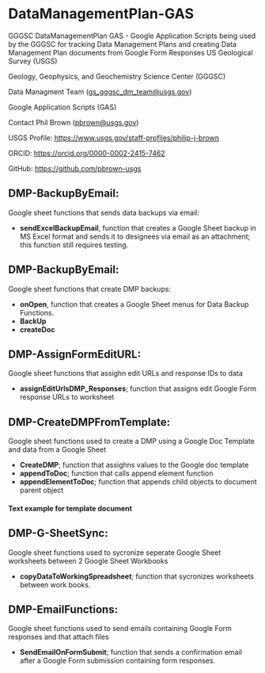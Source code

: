 # DataManagementPlan-GAS
GGGSC DataManagementPlan GAS - Google Application Scripts being used by the GGGSC for tracking Data Management Plans and creating Data Management Plan documents from Google Form Responses
US Geological Survey (USGS)

Geology, Geophysics, and Geochemistry Science Center (GGGSC)

Data Managment Team (gs_gggsc_dm_team@usgs.gov)

Google Application Scripts (GAS)

Contact Phil Brown (pbrown@usgs.gov)

USGS Profile: https://www.usgs.gov/staff-profiles/philip-j-brown

ORCID: https://orcid.org/0000-0002-2415-7462

GitHub: https://github.com/pbrown-usgs


## DMP-BackupByEmail:

Google sheet functions that sends data backups via email:

- **sendExcelBackupEmail**, function that creates a Google Sheet backup in MS Excel format and sends it to designees via email as an attachment; this function still requires testing.

## DMP-BackupByEmail:

Google sheet functions that create DMP backups:

- **onOpen**, function that creates a Google Sheet menus for Data Backup Functions.
- **BackUp**
- **createDoc**


## DMP-AssignFormEditURL:
Google sheet functions that assighn edit URLs and response IDs to data

- **assignEditUrlsDMP_Responses**; function that assigns edit Google Form response URLs to worksheet

## DMP-CreateDMPFromTemplate:
Google sheet functions used to create a DMP using a Google Doc Template and data from a Google Sheet

- **CreateDMP**; function that assighns values to the Google doc template
- **appendToDoc**; function that calls append element function
- **appendElementToDoc**; function that appends child objects to document parent object

#### Text example for template document


## DMP-G-SheetSync:
Google sheet functions used to sycronize seperate Google Sheet worksheets between 2 Google Sheet Workbooks

- **copyDataToWorkingSpreadsheet**; function that sycronizes worksheets between work books. 

## DMP-EmailFunctions:
Google sheet functions used to send emails containing Google Form responses and that attach files

- **SendEmailOnFormSubmit**; function that sends a confirmation email after a Google Form submission containing form responses. 



